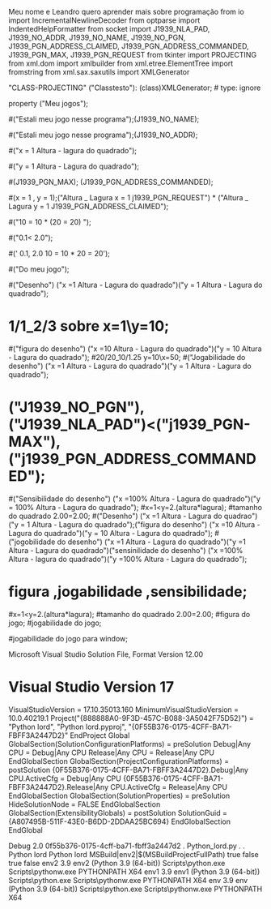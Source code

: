 Meu nome e Leandro 
quero aprender mais sobre programação 
from io import IncrementalNewlineDecoder
from optparse import IndentedHelpFormatter
from socket import J1939_NLA_PAD, J1939_NO_ADDR, J1939_NO_NAME, J1939_NO_PGN, J1939_PGN_ADDRESS_CLAIMED, J1939_PGN_ADDRESS_COMMANDED, J1939_PGN_MAX, J1939_PGN_REQUEST
from tkinter import PROJECTING
from xml.dom import xmlbuilder
from xml.etree.ElementTree import fromstring
from xml.sax.saxutils import XMLGenerator

"CLASS-PROJECTING" 
("Classtesto"): (class)XMLGenerator; # type: ignore


property ("Meu jogos");

#("Estali meu jogo nesse programa");(J1939_NO_NAME);

#("Estali meu jogo nesse programa");(J1939_NO_ADDR);

#("x = 1 Altura - lagura do quadrado");

#("y = 1 Altura - Lagura do quadrado");

#(J1939_PGN_MAX);   (J1939_PGN_ADDRESS_COMMANDED);

#(x = 1 , y = 1);("Altura _ Lagura x = 1 j1939_PGN_REQUEST") * ("Altura _ Lagura y = 1 J1939_PGN_ADDRESS_CLAIMED");

#("10 = 10 * (20 = 20) ");

#("0.1< 2.0");

#(' 0.1, 2.0   10 = 10 * 20 = 20');

#("Do meu jogo");

#("Desenho") ("x =1 Altura - Lagura do quadrado")("y = 1 Altura - Lagura do quadrado");
# 1/1_2/3 sobre x=1\y=10;
#("figura do desenho") ("x =10 Altura - Lagura do quadrado")("y = 10 Altura - Lagura do quadrado");
#20/20_10/1.25 y=10\x=50;
#("Jogabilidade do desenho") ("x =1 Altura - Lagura do quadrado")("y = 1 Altura - Lagura do quadrado");
# ("J1939_NO_PGN"),("J1939_NLA_PAD")<("j1939_PGN-MAX"),("j1939_PGN_ADDRESS_COMMANDED");
#("Sensibilidade do desenho") ("x =100% Altura - Lagura do quadrado")("y = 100% Altura - Lagura do quadrado");
#x=1<y=2.(altura*lagura);
#tamanho do quadrado 2.00=2.00;
#("Desenho") ("x =1 Altura - Lagura do quadrao")("y = 1 Altura - Lagura do quadrado");("figura do desenho") ("x =10 Altura - Lagura do quadrado")("y = 10 Altura - Lagura do quadrado");
#("jogobilidade do desenho") ("x =1 Altura - Lagura do quadrado")("y =1 Altura - Lagura do quadrado")("sensinilidade do desenho") ("x =100% Altura - lagura do quadrado")("y =100% Altura - Lagura do quadrado");
# figura ,jogabilidade ,sensibilidade;
#x=1<y=2.(altura*lagura);
#tamanho do quadrado 2.00=2.00;
#figura do jogo;
#jogabilidade do jogo;

#jogabilidade do jogo para window;


Microsoft Visual Studio Solution File, Format Version 12.00
# Visual Studio Version 17
VisualStudioVersion = 17.10.35013.160
MinimumVisualStudioVersion = 10.0.40219.1
Project("{888888A0-9F3D-457C-B088-3A5042F75D52}") = "Python lord", "Python lord.pyproj", "{0F55B376-0175-4CFF-BA71-FBFF3A2447D2}"
EndProject
Global
	GlobalSection(SolutionConfigurationPlatforms) = preSolution
		Debug|Any CPU = Debug|Any CPU
		Release|Any CPU = Release|Any CPU
	EndGlobalSection
	GlobalSection(ProjectConfigurationPlatforms) = postSolution
		{0F55B376-0175-4CFF-BA71-FBFF3A2447D2}.Debug|Any CPU.ActiveCfg = Debug|Any CPU
		{0F55B376-0175-4CFF-BA71-FBFF3A2447D2}.Release|Any CPU.ActiveCfg = Release|Any CPU
	EndGlobalSection
	GlobalSection(SolutionProperties) = preSolution
		HideSolutionNode = FALSE
	EndGlobalSection
	GlobalSection(ExtensibilityGlobals) = postSolution
		SolutionGuid = {A807495B-511F-43E0-B6DD-2DDAA25BC694}
	EndGlobalSection
EndGlobal

<Project DefaultTargets="Build" xmlns="http://schemas.microsoft.com/developer/msbuild/2003" ToolsVersion="4.0">
  <PropertyGroup>
    <Configuration Condition=" '$(Configuration)' == '' ">Debug</Configuration>
    <SchemaVersion>2.0</SchemaVersion>
    <ProjectGuid>0f55b376-0175-4cff-ba71-fbff3a2447d2</ProjectGuid>
    <ProjectHome>.</ProjectHome>
    <StartupFile>Python_lord.py</StartupFile>
    <SearchPath>
    </SearchPath>
    <WorkingDirectory>.</WorkingDirectory>
    <OutputPath>.</OutputPath>
    <Name>Python lord</Name>
    <RootNamespace>Python lord</RootNamespace>
    <InterpreterId>MSBuild|env2|$(MSBuildProjectFullPath)</InterpreterId>
  </PropertyGroup>
  <PropertyGroup Condition=" '$(Configuration)' == 'Debug' ">
    <DebugSymbols>true</DebugSymbols>
    <EnableUnmanagedDebugging>false</EnableUnmanagedDebugging>
  </PropertyGroup>
  <PropertyGroup Condition=" '$(Configuration)' == 'Release' ">
    <DebugSymbols>true</DebugSymbols>
    <EnableUnmanagedDebugging>false</EnableUnmanagedDebugging>
  </PropertyGroup>
  <ItemGroup>
    <Compile Include="Python_lord.py" />
  </ItemGroup>
  <ItemGroup>
    <InterpreterReference Include="Global|PythonCore|3.9" />
  </ItemGroup>
  <ItemGroup>
    <Interpreter Include=".vs\Python lord\FileContentIndex\env2\">
      <Id>env2</Id>
      <Version>3.9</Version>
      <Description>env2 (Python 3.9 (64-bit))</Description>
      <InterpreterPath>Scripts\python.exe</InterpreterPath>
      <WindowsInterpreterPath>Scripts\pythonw.exe</WindowsInterpreterPath>
      <PathEnvironmentVariable>PYTHONPATH</PathEnvironmentVariable>
      <Architecture>X64</Architecture>
    </Interpreter>
    <Interpreter Include="env1\">
      <Id>env1</Id>
      <Version>3.9</Version>
      <Description>env1 (Python 3.9 (64-bit))</Description>
      <InterpreterPath>Scripts\python.exe</InterpreterPath>
      <WindowsInterpreterPath>Scripts\pythonw.exe</WindowsInterpreterPath>
      <PathEnvironmentVariable>PYTHONPATH</PathEnvironmentVariable>
      <Architecture>X64</Architecture>
    </Interpreter>
    <Interpreter Include="env\">
      <Id>env</Id>
      <Version>3.9</Version>
      <Description>env (Python 3.9 (64-bit))</Description>
      <InterpreterPath>Scripts\python.exe</InterpreterPath>
      <WindowsInterpreterPath>Scripts\pythonw.exe</WindowsInterpreterPath>
      <PathEnvironmentVariable>PYTHONPATH</PathEnvironmentVariable>
      <Architecture>X64</Architecture>
    </Interpreter>
  </ItemGroup>
  <Import Project="$(MSBuildExtensionsPath32)\Microsoft\VisualStudio\v$(VisualStudioVersion)\Python Tools\Microsoft.PythonTools.targets" />
  <!-- Uncomment the CoreCompile target to enable the Build command in
       Visual Studio and specify your pre- and post-build commands in
       the BeforeBuild and AfterBuild targets below. -->
  <!--<Target Name="CoreCompile" />-->
  <Target Name="BeforeBuild">
  </Target>
  <Target Name="AfterBuild">
  </Target>
</Project>
